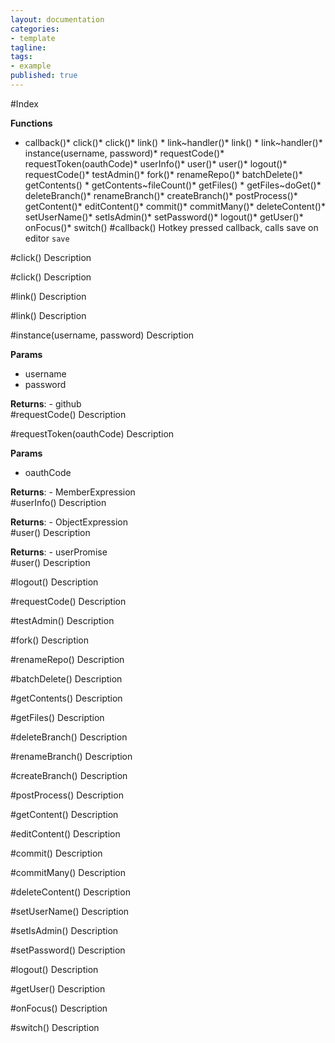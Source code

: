 ```yaml
---
layout: documentation
categories:
- template
tagline:
tags:
- example
published: true
---
```


<!-- injected DocCtrl via documentation layo -->
#Index

**Functions**

* <a ng-click="scrollTo('callback()')">callback()</a>* <a ng-click="scrollTo('click()')">click()</a>* <a ng-click="scrollTo('click()')">click()</a>* <a ng-click="scrollTo('link()')">link()</a>  * <a ng-click="scrollTo('link~handler()')">link~handler()</a>* <a ng-click="scrollTo('link()')">link()</a>  * <a ng-click="scrollTo('link~handler()')">link~handler()</a>* <a ng-click="scrollTo('instance(username, password)')">instance(username, password)</a>* <a ng-click="scrollTo('requestCode()')">requestCode()</a>* <a ng-click="scrollTo('requestToken(oauthCode)')">requestToken(oauthCode)</a>* <a ng-click="scrollTo('userInfo()')">userInfo()</a>* <a ng-click="scrollTo('user()')">user()</a>* <a ng-click="scrollTo('user()')">user()</a>* <a ng-click="scrollTo('logout()')">logout()</a>* <a ng-click="scrollTo('requestCode()')">requestCode()</a>* <a ng-click="scrollTo('testAdmin()')">testAdmin()</a>* <a ng-click="scrollTo('fork()')">fork()</a>* <a ng-click="scrollTo('renameRepo()')">renameRepo()</a>* <a ng-click="scrollTo('batchDelete()')">batchDelete()</a>* <a ng-click="scrollTo('getContents()')">getContents()</a>  * <a ng-click="scrollTo('getContents~fileCount()')">getContents~fileCount()</a>* <a ng-click="scrollTo('getFiles()')">getFiles()</a>  * <a ng-click="scrollTo('getFiles~doGet()')">getFiles~doGet()</a>* <a ng-click="scrollTo('deleteBranch()')">deleteBranch()</a>* <a ng-click="scrollTo('renameBranch()')">renameBranch()</a>* <a ng-click="scrollTo('createBranch()')">createBranch()</a>* <a ng-click="scrollTo('postProcess()')">postProcess()</a>* <a ng-click="scrollTo('getContent()')">getContent()</a>* <a ng-click="scrollTo('editContent()')">editContent()</a>* <a ng-click="scrollTo('commit()')">commit()</a>* <a ng-click="scrollTo('commitMany()')">commitMany()</a>* <a ng-click="scrollTo('deleteContent()')">deleteContent()</a>* <a ng-click="scrollTo('setUserName()')">setUserName()</a>* <a ng-click="scrollTo('setIsAdmin()')">setIsAdmin()</a>* <a ng-click="scrollTo('setPassword()')">setPassword()</a>* <a ng-click="scrollTo('logout()')">logout()</a>* <a ng-click="scrollTo('getUser()')">getUser()</a>* <a ng-click="scrollTo('onFocus()')">onFocus()</a>* <a ng-click="scrollTo('switch()')">switch()</a> 
<a name="callback"></a>
#callback()
Hotkey pressed callback, calls save on editor
`save`

<a name="click"></a>
#click()
Description

<a name="click"></a>
#click()
Description

<a name="link"></a>
#link()
Description

<a name="link"></a>
#link()
Description

<a name="instance"></a>
#instance(username, password)
Description

**Params**

- username   
- password   

**Returns**:  - github  
<a name="requestCode"></a>
#requestCode()
Description

<a name="requestToken"></a>
#requestToken(oauthCode)
Description

**Params**

- oauthCode   

**Returns**:  - MemberExpression  
<a name="userInfo"></a>
#userInfo()
Description

**Returns**:  - ObjectExpression  
<a name="user"></a>
#user()
Description

**Returns**:  - userPromise  
<a name="user"></a>
#user()
Description

<a name="logout"></a>
#logout()
Description

<a name="requestCode"></a>
#requestCode()
Description

<a name="testAdmin"></a>
#testAdmin()
Description

<a name="fork"></a>
#fork()
Description

<a name="renameRepo"></a>
#renameRepo()
Description

<a name="batchDelete"></a>
#batchDelete()
Description

<a name="getContents"></a>
#getContents()
Description

<a name="getFiles"></a>
#getFiles()
Description

<a name="deleteBranch"></a>
#deleteBranch()
Description

<a name="renameBranch"></a>
#renameBranch()
Description

<a name="createBranch"></a>
#createBranch()
Description

<a name="postProcess"></a>
#postProcess()
Description

<a name="getContent"></a>
#getContent()
Description

<a name="editContent"></a>
#editContent()
Description

<a name="commit"></a>
#commit()
Description

<a name="commitMany"></a>
#commitMany()
Description

<a name="deleteContent"></a>
#deleteContent()
Description

<a name="setUserName"></a>
#setUserName()
Description

<a name="setIsAdmin"></a>
#setIsAdmin()
Description

<a name="setPassword"></a>
#setPassword()
Description

<a name="logout"></a>
#logout()
Description

<a name="getUser"></a>
#getUser()
Description

<a name="onFocus"></a>
#onFocus()
Description

<a name="switch"></a>
#switch()
Description


